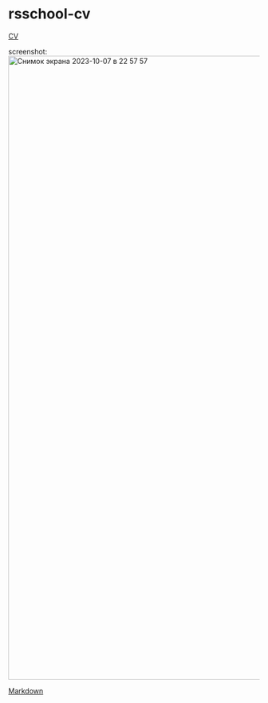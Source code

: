 # rsschool-cv

[CV](https://asya0.github.io/rsschool-cv/)

screenshot:
<img width="1248" alt="Снимок экрана 2023-10-07 в 22 57 57" src="https://github.com/Asya0/rsschool-cv/assets/31605341/1561de30-3b1e-4446-bf33-47101273ff50">



[Markdown](https://asya0.github.io/rsschool-cv/cv)
